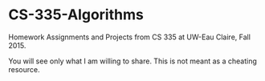 # CS-335-Algorithms
Homework Assignments and Projects from CS 335 at UW-Eau Claire, Fall 2015.

You will see only what I am willing to share.  This is not meant as a cheating resource.
